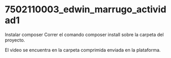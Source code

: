 # 7502110003_edwin_marrugo_actividad1
Instalar composer
Correr el comando composer install sobre la carpeta del proyecto.

El video se encuentra en la carpeta comprimida enviada en la plataforma.

